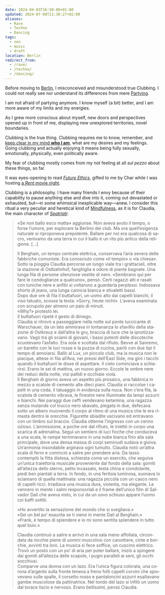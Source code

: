 ```yaml
---
date: 2024-04-03T16:50:00+01:00
updated: 2024-07-08T11:30:27+02:00
aliases:
  - Rave
  - Techno
  - Dancing
tags:
  - zen
  - music
  - draft
location: Berlin
redirect_from:
  - /rave/
  - /techno/
  - /dancing/
---
```

Before moving to [Berlin](Berlin.md), I misconceived and misunderstood true Clubbing. I could not really see nor understand its differences from mere [Partying](Partying.md).

I am not afraid of partying anymore. I know myself (a bit) better, and I am more aware of my limits and my energies.

As I grew more conscious about myself, new doors and perspectives opened up in front of me, displaying new unexplored territories, novel boundaries.

Clubbing is the true thing. Clubbing requires me to know, remember, and <u>keep clear in my mind **who I am**</u>, what are my desires and my feelings. Going clubbing and actually enjoying it means being fully sexually, emotionally, physically, even politically aware.

My fear of clubbing mostly comes from my not feeling at all <em lang='it'>sul pezzo</em> about these things, so far.

It was eyes-opening to read <cite>[Future Ethics](https://futureethics.net/)</cite>, gifted to me by Char while I was hosting [a <cite>Rent</cite> movie night](https://events.aachen.social/events/5fba6c6f-fafb-4666-821a-e548582b78ed 'Rent on Mobilizon').

Clubbing is a philosophy. I have many friends I envy because of their capability to pause anything else and dive into it, coming out devastated or exhausted, but—in some whimsical inexplicable way—anew. I consider this ritual a very peculiar and heretical kind of [Mindfulness](Mindfulness.md), as it is for Claudia, the main character of <cite lang='en'><a href='https://it.wikipedia.org/wiki/Spatriati' hreflang='it' title='Spatriati on Wikipedia'>Spatriati</a></cite>:

<blockquote lang='it'><p><q>Se non ballo esco matta</q> aggiunse. Non aveva avuto il tempo, o forse l’umore, per esplorare la Berlino dei club. Ma ora quell’esigenza naturale si riproponeva prepotente. Ballare per noi era qualcosa di sacro, venivamo da una terra in cui il ballo è un rito più antico della religione. […]</p>
<p>Il Berghain, un tempo centrale elettrica, conservava l’aria severa delle fabbriche comuniste. Era conosciuto come «il tempio» o «la chiesa».<br>
Sotto la pioggia Claudia percorse un lungo viale tra i grattacieli, oltre la stazione di Ostbahnhof, fanghiglia e odore di piante bagnate. Una lunga fila di persone silenziose vestite di nero. «Sembrano qui per fare le condoglianze a qualcuno», pensò. Certi ragazzi alti e rasati con tuniche nere e anfibi si voltarono a guardarla perplessi. Indossava shorts di jeans, una lunga camicia bianca e stivaletti bassi.<br>
Dopo due ore di fila il buttafuori, un uomo alto dai capelli bianchi, il viso tatuato, scosse la testa: <q lang='de'>Sorry, heute nicht</q>. L’aveva esaminata con scrupolo per almeno un paio di minuti.<br>
<q lang='en'>Why?</q> protestò lei.<br>
Il buttafuori ripeté il gesto di diniego.<br>
Claudia si ritrovò a passeggiare nella notte sul ponte luccicante di Warschauer, da un lato ammirava in lontananza lo sfavillio della stazione di Ostkreuz e dall’altra le gru, braccia di luce che la ipnotizzavano. Vagò tra gli sciami di giovani, i bassi potenti delle discoteche scuotevano l’asfalto. Era sola e scottata dal rifiuto. Bevve al Sanremo, un baretto con le luci rosse e la puzza di cucina, parlò con due tipi il tempo di annoiarsi. Ballò al Lux, un piccolo club, ma la musica non le piacque, attese in fila all’Ava, nei pressi dell’East Side, ma girò i tacchi quando il buttafuori le disse di aspettare. Il cielo cominciava a schiarirsi. Erano le sei di mattina, un nuovo giorno. Eccole le ombre nere dei reduci della notte, visi pallidi e occhiaie viola.<br>
Il Berghain di giorno aveva un aspetto più prosaico, una fabbrica in mezzo a scatole di cemento alte dieci piani. Claudia si raccolse i capelli in una coda, il tatuaggio in evidenza sulla nuca. Non c’era fila, la scatola di cemento vibrava, le finestre nere illuminate da lampi azzurri e bianchi. Nei paraggi due ceffi vendevano ketamina, una ragazza senza mutande col trucco nero sbavato, piegata in due, defecava sotto un albero muovendo il corpo al ritmo di una musica che le era rimasta dentro le orecchie. Figurette sbiadite uscivano ed entravano con un timbro sul braccio. Claudia ottenne l’ingresso con un cenno ozioso. L’ammissione, a poche ore dal rifiuto, le iniettò in corpo una scarica di adrenalina. Seguì un sentiero di luci fioche che conduceva a una scala, le rampe terminavano in una nube bianca fino alla sala principale, dove una densa massa di corpi seminudi sudava e gioiva. Un’armonia insondabile arginava ogni tumulto. Claudia notò un’altra scala di ferro e cominciò a salire per prendere aria. Da lassù contemplò la fitta distesa, schierata come un esercito, che seguiva un’unica traiettoria musicale proveniente dal fondo della sala: gomiti all’altezza dello sterno, petto incassato, testa china e ciondolante, piedi ben piantati a terra. In fondo, in una feritoia luminosa, suonava lo sciamano di quella mattinata: una ragazza piccola con un casco nero di capelli ricci. Irradiava una musica dura, violenta, ma elegante. Le vennero in mente i salmi responsoriali e il frame dell’unico film di Salvador Dalí che aveva visto, in cui da un uovo schiuso appare l’uomo coi baffi sottili.</p>
<p><q>Ho avvertito la sensazione del mondo che si svegliava.</q><br>
<q>Sei un bel po’ esaurita se ti viene in mente Dalí al Berghain.</q><br>
<q>Frank, è tempo di splendere e io mi sono sentita splendere in tutto quel buio.</q></p>
<p>Claudia continuò a salire e arrivò in una sala meno affollata, circondata da nicchie piene di uomini muscolosi con canottiere, cinte e borchie, avvinti tra loro. La musica si fece soffice, un cuscino elettrico. Trovò un posto con un po’ di aria per poter ballare, iniziò a spingere dai gomiti all’altezza delle scapole, i pugni paralleli ai seni, gli occhi socchiusi.<br>
Comparve una donna con un lazo. Era l’unica figura colorata, una corona d’argento sulla fronte teneva a freno folti capelli corvini che spiovevano sulle spalle, il corsetto rosso e pantaloncini azzurri esaltavano gambe muscolose da pattinatrice. Nel tondo del lazo si infilò un uomo dal torace liscio e nervoso. Erano bellissimi, pensò Claudia.</p></blockquote>
